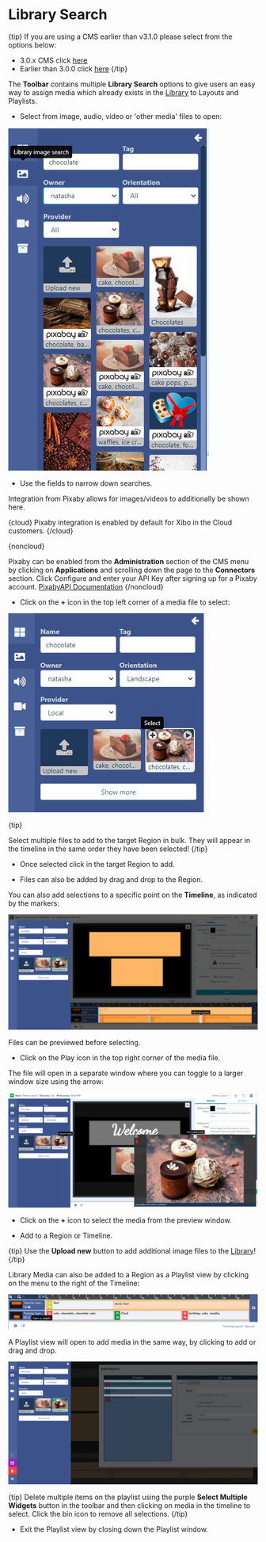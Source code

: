 <!--toc=layouts-->

# Library Search

{tip}
If you are using a CMS earlier than v3.1.0 please select from the options below:

- 3.0.x CMS click [here](layouts_library_search_3.html)
- Earlier than 3.0.0 click [here](layouts_library_search_2.0)
  {/tip}

The **Toolbar** contains multiple **Library Search** options to give users an easy way to assign media which already exists in the [Library](media_library.html) to Layouts and Playlists.

- Select from image, audio, video or 'other media' files to open:


![Library Search Tab](img/v3.1_layouts_library_search.png)

- Use the fields to narrow down searches.


Integration from Pixaby allows for images/videos to additionally be shown here.

{cloud}
Pixaby integration is enabled by default for Xibo in the Cloud customers.
{/cloud}

{noncloud}

Pixaby can be enabled from the **Administration** section of the CMS menu by clicking on **Applications** and scrolling down the page to the **Connectors** section. Click Configure and enter your API Key after signing up for a Pixaby account. [PixabyAPI Documentation](https://pixabay.com/api/docs/)
{/noncloud}

- Click on the **+** icon in the top left corner of a media file to select: 


![Search Results](img/v3.1_layouts_search_results.png)



{tip}

Select multiple files to add to the target Region in bulk. They will appear in the timeline in the same order they have been selected!
{/tip}

- Once selected click in the target Region to add.

- Files can also be added by drag and drop to the Region.

You can also add selections to a specific point on the **Timeline**, as indicated by the markers:

![Timeline Marker](img/v3.1_layouts_search_timeline_marker.png)

Files can be previewed before selecting. 

- Click on the Play icon in the top right corner of the media file. 

The file will open in a separate window where you can toggle to a larger window size using the arrow:

![Media Preview](img/v3.1_layouts_media_preview.png)



- Click on the **+** icon to select the media from the preview window.

- Add to a Region or Timeline.


{tip}
Use the **Upload new** button to add additional image files to the [Library](media_library)!
{/tip}

Library Media can also be added to a Region as a Playlist view by clicking on the menu to the right of the Timeline:

![Playlist View Library Search](img/v3.1_layouts_playlist_timeline.png)

A Playlist view will open to add media in the same way, by clicking to add or drag and drop.

![Playlist View](img/v3.1_layouts_playlist_view.png)

{tip}
Delete multiple items on the playlist using the purple **Select Multiple Widgets** button in the toolbar and then clicking on media in the timeline to select. Click the bin icon to remove all selections.
{/tip}

- Exit the Playlist view by closing down the Playlist window.

